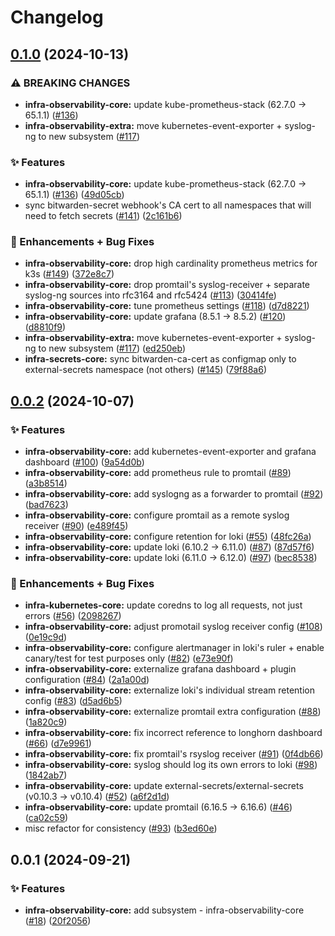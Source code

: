 # Changelog

## [0.1.0](https://github.com/ppat/homelab-ops-kubernetes-apps/compare/infra-observability-core-v0.0.2...infra-observability-core-v0.1.0) (2024-10-13)


### ⚠ BREAKING CHANGES

* **infra-observability-core:** update kube-prometheus-stack (62.7.0 -> 65.1.1) ([#136](https://github.com/ppat/homelab-ops-kubernetes-apps/issues/136))
* **infra-observability-extra:** move kubernetes-event-exporter + syslog-ng to new subsystem ([#117](https://github.com/ppat/homelab-ops-kubernetes-apps/issues/117))

### ✨ Features

* **infra-observability-core:** update kube-prometheus-stack (62.7.0 -&gt; 65.1.1) ([#136](https://github.com/ppat/homelab-ops-kubernetes-apps/issues/136)) ([49d05cb](https://github.com/ppat/homelab-ops-kubernetes-apps/commit/49d05cbf666382799ef8741b7a1d222bdb827101))
* sync bitwarden-secret webhook's CA cert to all namespaces that will need to fetch secrets ([#141](https://github.com/ppat/homelab-ops-kubernetes-apps/issues/141)) ([2c161b6](https://github.com/ppat/homelab-ops-kubernetes-apps/commit/2c161b6d3aad70a8e7924c3dc407e504d13cab23))


### 🚀 Enhancements + Bug Fixes

* **infra-observability-core:** drop high cardinality prometheus metrics for k3s ([#149](https://github.com/ppat/homelab-ops-kubernetes-apps/issues/149)) ([372e8c7](https://github.com/ppat/homelab-ops-kubernetes-apps/commit/372e8c72f6ed9bc78b8b939aa48ca9062f066820))
* **infra-observability-core:** drop promtail's syslog-receiver + separate syslog-ng sources into rfc3164 and rfc5424 ([#113](https://github.com/ppat/homelab-ops-kubernetes-apps/issues/113)) ([30414fe](https://github.com/ppat/homelab-ops-kubernetes-apps/commit/30414fe039dd61ce1d7272b54f584d3f20c71490))
* **infra-observability-core:** tune prometheus settings ([#118](https://github.com/ppat/homelab-ops-kubernetes-apps/issues/118)) ([d7d8221](https://github.com/ppat/homelab-ops-kubernetes-apps/commit/d7d8221d6dd96d4867a51058a83b8b79586e9456))
* **infra-observability-core:** update grafana (8.5.1 -&gt; 8.5.2) ([#120](https://github.com/ppat/homelab-ops-kubernetes-apps/issues/120)) ([d8810f9](https://github.com/ppat/homelab-ops-kubernetes-apps/commit/d8810f96496f2900f0f3de384883eddc48633b7b))
* **infra-observability-extra:** move kubernetes-event-exporter + syslog-ng to new subsystem ([#117](https://github.com/ppat/homelab-ops-kubernetes-apps/issues/117)) ([ed250eb](https://github.com/ppat/homelab-ops-kubernetes-apps/commit/ed250eb53d0dc51f0fa677a546b2fa71c5e0c8bd))
* **infra-secrets-core:** sync bitwarden-ca-cert as configmap only to external-secrets namespace (not others) ([#145](https://github.com/ppat/homelab-ops-kubernetes-apps/issues/145)) ([79f88a6](https://github.com/ppat/homelab-ops-kubernetes-apps/commit/79f88a6e166da979d0ca4ebcbff04f821ac10ae5))

## [0.0.2](https://github.com/ppat/homelab-ops-kubernetes-apps/compare/infra-observability-core-v0.0.1...infra-observability-core-v0.0.2) (2024-10-07)


### ✨ Features

* **infra-observability-core:** add kubernetes-event-exporter and grafana dashboard ([#100](https://github.com/ppat/homelab-ops-kubernetes-apps/issues/100)) ([9a54d0b](https://github.com/ppat/homelab-ops-kubernetes-apps/commit/9a54d0bece65f3f24a5c113c74ca7e07bda030f1))
* **infra-observability-core:** add prometheus rule to promtail ([#89](https://github.com/ppat/homelab-ops-kubernetes-apps/issues/89)) ([a3b8514](https://github.com/ppat/homelab-ops-kubernetes-apps/commit/a3b85141a76f3356943723e8b6440db240518313))
* **infra-observability-core:** add syslogng as a forwarder to promtail ([#92](https://github.com/ppat/homelab-ops-kubernetes-apps/issues/92)) ([bad7623](https://github.com/ppat/homelab-ops-kubernetes-apps/commit/bad76233f2fec0e0ac55402743c611b205431e4d))
* **infra-observability-core:** configure promtail as a remote syslog receiver ([#90](https://github.com/ppat/homelab-ops-kubernetes-apps/issues/90)) ([e489f45](https://github.com/ppat/homelab-ops-kubernetes-apps/commit/e489f452bff3696624823cc0bca83265e15b0fc0))
* **infra-observability-core:** configure retention for loki ([#55](https://github.com/ppat/homelab-ops-kubernetes-apps/issues/55)) ([48fc26a](https://github.com/ppat/homelab-ops-kubernetes-apps/commit/48fc26a6fcda76c5d8cc545b46227cd67fb493e9))
* **infra-observability-core:** update loki (6.10.2 -&gt; 6.11.0) ([#87](https://github.com/ppat/homelab-ops-kubernetes-apps/issues/87)) ([87d57f6](https://github.com/ppat/homelab-ops-kubernetes-apps/commit/87d57f622f0476bd59a2b3bfd146f4b2a9409529))
* **infra-observability-core:** update loki (6.11.0 -&gt; 6.12.0) ([#97](https://github.com/ppat/homelab-ops-kubernetes-apps/issues/97)) ([bec8538](https://github.com/ppat/homelab-ops-kubernetes-apps/commit/bec8538830b15eb7e2049220bd905df8a433be0f))


### 🚀 Enhancements + Bug Fixes

* **infra-kubernetes-core:** update coredns to log all requests, not just errors ([#56](https://github.com/ppat/homelab-ops-kubernetes-apps/issues/56)) ([2098267](https://github.com/ppat/homelab-ops-kubernetes-apps/commit/2098267f98e8ad2e6863844d8a58ab2a57cad41f))
* **infra-observability-core:** adjust promotail syslog receiver config ([#108](https://github.com/ppat/homelab-ops-kubernetes-apps/issues/108)) ([0e19c9d](https://github.com/ppat/homelab-ops-kubernetes-apps/commit/0e19c9d510b2ae05a913a1fd6d8acbfddca6a38b))
* **infra-observability-core:** configure alertmanager in loki's ruler + enable canary/test for test purposes only ([#82](https://github.com/ppat/homelab-ops-kubernetes-apps/issues/82)) ([e73e90f](https://github.com/ppat/homelab-ops-kubernetes-apps/commit/e73e90f8a1468c06341c165be07eeb35822fa48a))
* **infra-observability-core:** externalize grafana dashboard + plugin configuration ([#84](https://github.com/ppat/homelab-ops-kubernetes-apps/issues/84)) ([2a1a00d](https://github.com/ppat/homelab-ops-kubernetes-apps/commit/2a1a00d9a98326026246820eecdce4d257d74a1b))
* **infra-observability-core:** externalize loki's individual stream retention config ([#83](https://github.com/ppat/homelab-ops-kubernetes-apps/issues/83)) ([d5ad6b5](https://github.com/ppat/homelab-ops-kubernetes-apps/commit/d5ad6b5ad80b218ec70aae6031b2b8f1c12faccc))
* **infra-observability-core:** externalize promtail extra configuration ([#88](https://github.com/ppat/homelab-ops-kubernetes-apps/issues/88)) ([1a820c9](https://github.com/ppat/homelab-ops-kubernetes-apps/commit/1a820c99e7188480b3c2669f1f6e71053f95e8f5))
* **infra-observability-core:** fix incorrect reference to longhorn dashboard ([#66](https://github.com/ppat/homelab-ops-kubernetes-apps/issues/66)) ([d7e9961](https://github.com/ppat/homelab-ops-kubernetes-apps/commit/d7e99615fd8f39cb9b964e74dee69971642bdd4a))
* **infra-observability-core:** fix promtail's rsyslog receiver ([#91](https://github.com/ppat/homelab-ops-kubernetes-apps/issues/91)) ([0f4db66](https://github.com/ppat/homelab-ops-kubernetes-apps/commit/0f4db66f0031a91160d8faa8d9b9dc6bdfb656c0))
* **infra-observability-core:** syslog should log its own errors to loki ([#98](https://github.com/ppat/homelab-ops-kubernetes-apps/issues/98)) ([1842ab7](https://github.com/ppat/homelab-ops-kubernetes-apps/commit/1842ab7389f8f9bfbd8919a2f7ed662db6a2d5a7))
* **infra-observability-core:** update external-secrets/external-secrets (v0.10.3 -&gt; v0.10.4) ([#52](https://github.com/ppat/homelab-ops-kubernetes-apps/issues/52)) ([a6f2d1d](https://github.com/ppat/homelab-ops-kubernetes-apps/commit/a6f2d1d3dcab01195e9a2015b6fe4a013eb89d1e))
* **infra-observability-core:** update promtail (6.16.5 -&gt; 6.16.6) ([#46](https://github.com/ppat/homelab-ops-kubernetes-apps/issues/46)) ([ca02c59](https://github.com/ppat/homelab-ops-kubernetes-apps/commit/ca02c598d3ad3ed8a9cd182dd01a746da5657512))
* misc refactor for consistency ([#93](https://github.com/ppat/homelab-ops-kubernetes-apps/issues/93)) ([b3ed60e](https://github.com/ppat/homelab-ops-kubernetes-apps/commit/b3ed60eefbec76e997b0fd5d3d527217a50742ac))

## 0.0.1 (2024-09-21)


### ✨ Features

* **infra-observability-core:** add subsystem - infra-observability-core ([#18](https://github.com/ppat/homelab-ops-kubernetes-apps/issues/18)) ([20f2056](https://github.com/ppat/homelab-ops-kubernetes-apps/commit/20f2056ae9f70bba7e908fbc89ad94d17b83e10b))
